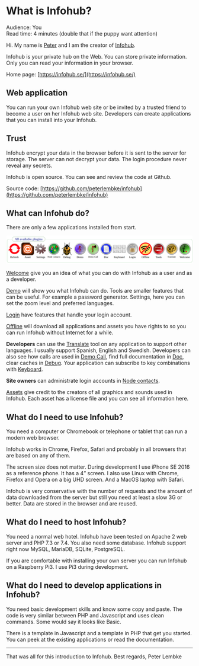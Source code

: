 # What is Infohub?
Audience: You  
Read time: 4 minutes (double that if the puppy want attention)

Hi. My name is [Peter](https://www.linkedin.com/in/peter-lembke-4b607293/) and I am the creator of [Infohub](https://infohub.se/).

Infohub is your private hub on the Web. You can store private information. Only you can read your information in your browser.

Home page: [https://infohub.se/](https://infohub.se/)

## Web application
You can run your own Infohub web site or be invited by a trusted friend to become a user on her Infohub web site. Developers can create applications that you can install into your Infohub.

## Trust
Infohub encrypt your data in the browser before it is sent to the server for storage. The server can not decrypt your data. The login procedure never reveal any secrets.

Infohub is open source. You can see and review the code at Github.

Source code: [https://github.com/peterlembke/infohub](https://github.com/peterlembke/infohub)

## What can Infohub do?
There are only a few applications installed from start.

![all-plugins](../english-image/all-plugins.png)

[Welcome](https://github.com/peterlembke/infohub/blob/master/folder/plugins/infohub/welcome/infohub_welcome.md) give you an idea of what you can do with Infohub as a user and as a developer.

[Demo](https://github.com/peterlembke/infohub/blob/master/folder/plugins/infohub/demo/infohub_demo.md) will show you what Infohub can do. Tools are smaller features that can be useful. For example a password generator. Settings, here you can set the zoom level and preferred languages. 

[Login](https://github.com/peterlembke/infohub/blob/master/folder/plugins/infohub/login/infohub_login.md) have features that handle your login account.
 
[Offline](https://github.com/peterlembke/infohub/blob/master/folder/plugins/infohub/offline/infohub_offline.md) will download all applications and assets you have rights to so you can run Infohub without Internet for a while.

__Developers__ can use the [Translate](https://github.com/peterlembke/infohub/blob/master/folder/plugins/infohub/translate/infohub_translate.md) tool on any application to support other languages. I usually support Spanish, English and Swedish. Developers can also see how calls are used in [Demo Call](https://github.com/peterlembke/infohub/blob/master/folder/plugins/infohub/democall/infohub_democall.md), find full documentation in [Doc](https://github.com/peterlembke/infohub/blob/master/folder/plugins/infohub/doc/infohub_doc.md), clear caches in [Debug](https://github.com/peterlembke/infohub/blob/master/folder/plugins/infohub/debug/infohub_debug.md). Your application can subscribe to key combinations with [Keyboard](https://github.com/peterlembke/infohub/blob/master/folder/plugins/infohub/keyboard/infohub_keyboard.md).

__Site owners__ can administrate login accounts in [Node contacts](https://github.com/peterlembke/infohub/blob/master/folder/plugins/infohub/contact/infohub_contact.md).

[Assets](https://github.com/peterlembke/infohub/blob/master/folder/plugins/infohub/asset/infohub_asset.md) give credit to the creators of all graphics and sounds used in Infohub. Each asset has a license file and you can see all information here.

## What do I need to use Infohub?
You need a computer or Chromebook or telephone or tablet that can run a modern web browser.

Infohub works in Chrome, Firefox, Safari and probably in all browsers that are based on any of them.

The screen size does not matter. During development I use iPhone SE 2016 as a reference phone. It has a 4” screen. I also use Linux with Chrome, Firefox and Opera on a big UHD screen. And a MacOS laptop with Safari.

Infohub is very conservative with the number of requests and the amount of data downloaded from the server but still you need at least a slow 3G or better. Data are stored in the browser and are reused.

## What do I need to host Infohub?
You need a normal web hotel. Infohub have been tested on Apache 2 web server and PHP 7.3 or 7.4. You also need some database. Infohub support right now MySQL, MariaDB, SQLite, PostgreSQL.

If you are comfortable with installing your own server you can run Infohub on a Raspberry Pi3. I use Pi3 during development.

## What do I need to develop applications in Infohub?
You need basic development skills and know some copy and paste. The code is very similar between PHP and Javascript and uses clean commands. Some would say it looks like Basic.

There is a template in Javascript and a template in PHP that get you started. You can peek at the existing applications or read the documentation.

---

That was all for this introduction to Infohub.
Best regards, Peter Lembke

